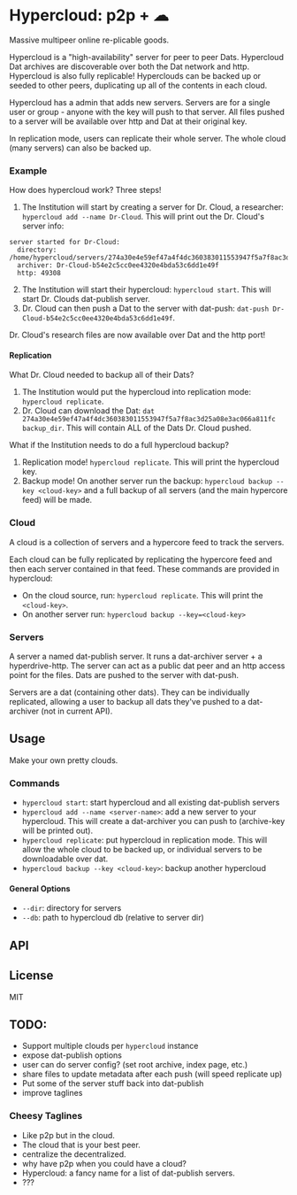 # Hypercloud: p2p + ☁ 

Massive multipeer online re-plicable goods.

Hypercloud is a "high-availability" server for peer to peer Dats. Hypercloud Dat archives are discoverable over both the Dat network and http. Hypercloud is also fully replicable! Hyperclouds can be backed up or seeded to other peers, duplicating up all of the contents in each cloud.

Hypercloud has a admin that adds new servers. Servers are for a single user or group - anyone with the key will push to that server. All files pushed to a server will be available over http and Dat at their original key.

In replication mode, users can replicate their whole server. The whole cloud (many servers) can also be backed up.

### Example

How does hypercloud work? Three steps!

1. The Institution will start by creating a server for Dr. Cloud, a researcher: `hypercloud add --name Dr-Cloud`. This will print out the Dr. Cloud's server info:
 
```
server started for Dr-Cloud:
  directory: /home/hypercloud/servers/274a30e4e59ef47a4f4dc360383011553947f5a7f8ac3d25a08e3ac066a811fc
  archiver: Dr-Cloud-b54e2c5cc0ee4320e4bda53c6dd1e49f
  http: 49308
```
2. The Institution will start their hypercloud: `hypercloud start`. This will start Dr. Clouds dat-publish server.
3. Dr. Cloud can then push a Dat to the server with dat-push: `dat-push Dr-Cloud-b54e2c5cc0ee4320e4bda53c6dd1e49f`.

Dr. Cloud's research files are now available over Dat and the http port!

#### Replication

What Dr. Cloud needed to backup all of their Dats?

1. The Institution would put the hypercloud into replication mode: `hypercloud replicate`.
2. Dr. Cloud can download the Dat: `dat 274a30e4e59ef47a4f4dc360383011553947f5a7f8ac3d25a08e3ac066a811fc backup_dir`. This will contain ALL of the Dats Dr. Cloud pushed.

What if the Institution needs to do a full hypercloud backup? 

1. Replication mode! `hypercloud replicate`. This will print the hypercloud key.
2. Backup mode! On another server run the backup: `hypercloud backup --key <cloud-key>` and a full backup of all servers (and the main hypercore feed) will be made.

### Cloud 

A cloud is a collection of servers and a hypercore feed to track the servers.

Each cloud can be fully replicated by replicating the hypercore feed and then each server contained in that feed. These commands are provided in hypercloud:

* On the cloud source, run: `hypercloud replicate`. This will print the `<cloud-key>`.
* On another server run: `hypercloud backup --key=<cloud-key>`

### Servers

A server a named dat-publish server. It runs a dat-archiver server + a hyperdrive-http. The server can act as a public dat peer and an http access point for the files. Dats are pushed to the server with dat-push.

Servers are a dat (containing other dats). They can be individually replicated, allowing a user to backup all dats they've pushed to a dat-archiver (not in current API).

## Usage

Make your own pretty clouds.

### Commands

* `hypercloud start`: start hypercloud and all existing dat-publish servers
* `hypercloud add --name <server-name>`: add a new server to your hypercloud. This will create a dat-archiver you can push to (archive-key will be printed out).
* `hypercloud replicate`: put hypercloud in replication mode. This will allow the whole cloud to be backed up, or individual servers to be downloadable over dat.
* `hypercloud backup --key <cloud-key>`: backup another hypercloud

#### General Options

* `--dir`: directory for servers
* `--db`: path to hypercloud db (relative to server dir)

## API


## License

MIT

## TODO:

* Support multiple clouds per `hypercloud` instance
* expose dat-publish options
* user can do server config? (set root archive, index page, etc.)
* share files to update metadata after each push (will speed replicate up)
* Put some of the server stuff back into dat-publish
* improve taglines

### Cheesy Taglines

* Like p2p but in the cloud.
* The cloud that is your best peer.
* centralize the decentralized.
* why have p2p when you could have a cloud?
* Hypercloud: a fancy name for a list of dat-publish servers.
* ???
